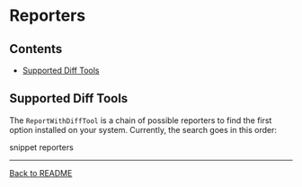 # Reporters

<!-- toc -->
## Contents

  * [Supported Diff Tools](#supported-diff-tools)<!-- endToc -->

## Supported Diff Tools

The `ReportWithDiffTool` is a chain of possible reporters to find the first option installed on your system.
Currently, the search goes in this order:

snippet reporters

---

[Back to README](../README.md)
